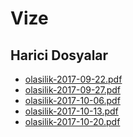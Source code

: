 # Vize


<!--HariciDosyalar-->

## Harici Dosyalar

- [olasilik-2017-09-22.pdf](./olasilik-2017-09-22.pdf)
- [olasilik-2017-09-27.pdf](./olasilik-2017-09-27.pdf)
- [olasilik-2017-10-06.pdf](./olasilik-2017-10-06.pdf)
- [olasilik-2017-10-13.pdf](./olasilik-2017-10-13.pdf)
- [olasilik-2017-10-20.pdf](./olasilik-2017-10-20.pdf)


<!--HariciDosyalar-->


